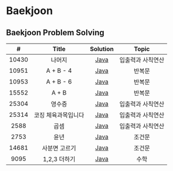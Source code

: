 
# Baekjoon

## Baekjoon Problem Solving


| # | Title | Solution | Topic |
| :-----: | :---: | :---: | :---: |
| 10430 | 나머지 |  [Java](/baekjoon_10430/나머지.java) | 입출력과 사칙연산 |
| 10951 | A + B - 4 |  [Java](/baekjoon_10951/A%2BB-4.java) | 반복문 |
| 10953 | A + B - 6 |  [Java](/baekjoon_10953/A%2BB-6.java) | 반복문 |
| 15552 | A + B |  [Java](/baekjoon_15552/A%2BB.java) | 반복문 |
| 25304 | 영수증 |  [Java](/baekjoon_25304/영수증.java) | 입출력과 사칙연산|
| 25314 | 코징 체육과목입니다|  [Java](/baekjoon_25314/코딩은%20체육과목입니다.java) | 입출력과 사칙연산 |
| 2588 | 곱셈 |  [Java](/baekjoon_2588/곱셈.java) | 입출력과 사칙연산 |
| 2753 | 윤년|  [Java](/baekjoon_2753/윤년.java) | 조건문 |
| 14681| 사분면 고르기| [Java](/baekjoon_14681/사분면고르기.java) | 조건문 |
| 9095| 1,2,3 더하기 | [Java](/baekjoon_9095/1,2,3더하기.java) | 수학| 


